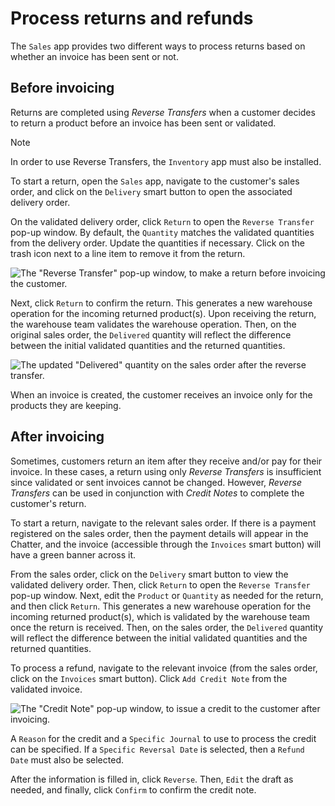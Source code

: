 # Process returns and refunds

The `Sales` app provides two different ways to process returns based on
whether an invoice has been sent or not.

## Before invoicing

Returns are completed using *Reverse Transfers* when a customer decides
to return a product before an invoice has been sent or validated.

<div class="note">

<div class="title">

Note

</div>

In order to use Reverse Transfers, the `Inventory` app must also be
installed.

</div>

To start a return, open the `Sales` app, navigate to the customer's
sales order, and click on the `Delivery` smart button to open the
associated delivery order.

On the validated delivery order, click `Return` to open the `Reverse
Transfer` pop-up window. By default, the `Quantity` matches the
validated quantities from the delivery order. Update the quantities if
necessary. Click on the trash icon next to a line item to remove it from
the return.

![The "Reverse Transfer" pop-up window, to make a return before
invoicing the customer.](returns/reverse-transfer-popup.png)

Next, click `Return` to confirm the return. This generates a new
warehouse operation for the incoming returned product(s). Upon receiving
the return, the warehouse team validates the warehouse operation. Then,
on the original sales order, the `Delivered` quantity will reflect the
difference between the initial validated quantities and the returned
quantities.

![The updated "Delivered" quantity on the sales order after the reverse
transfer.](returns/updated-sales-quantities.png)

When an invoice is created, the customer receives an invoice only for
the products they are keeping.

## After invoicing

Sometimes, customers return an item after they receive and/or pay for
their invoice. In these cases, a return using only *Reverse Transfers*
is insufficient since validated or sent invoices cannot be changed.
However, *Reverse Transfers* can be used in conjunction with *Credit
Notes* to complete the customer's return.

To start a return, navigate to the relevant sales order. If there is a
payment registered on the sales order, then the payment details will
appear in the Chatter, and the invoice (accessible through the
`Invoices` smart button) will have a green banner across it.

From the sales order, click on the `Delivery` smart button to view the
validated delivery order. Then, click `Return` to open the `Reverse
Transfer` pop-up window. Next, edit the `Product` or `Quantity` as
needed for the return, and then click `Return`. This generates a new
warehouse operation for the incoming returned product(s), which is
validated by the warehouse team once the return is received. Then, on
the sales order, the `Delivered` quantity will reflect the difference
between the initial validated quantities and the returned quantities.

To process a refund, navigate to the relevant invoice (from the sales
order, click on the `Invoices` smart button). Click `Add Credit Note`
from the validated invoice.

![The "Credit Note" pop-up window, to issue a credit to the customer
after invoicing.](returns/credit-note-popup.png)

A `Reason` for the credit and a `Specific Journal` to use to process the
credit can be specified. If a `Specific Reversal Date` is selected, then
a `Refund
Date` must also be selected.

After the information is filled in, click `Reverse`. Then, `Edit` the
draft as needed, and finally, click `Confirm` to confirm the credit
note.
